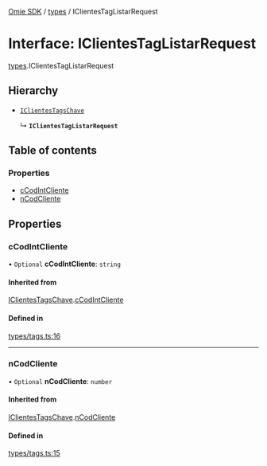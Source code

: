 [Omie SDK](../README.md) / [types](../modules/types.md) / IClientesTagListarRequest

# Interface: IClientesTagListarRequest

[types](../modules/types.md).IClientesTagListarRequest

## Hierarchy

- [`IClientesTagsChave`](types.IClientesTagsChave.md)

  ↳ **`IClientesTagListarRequest`**

## Table of contents

### Properties

- [cCodIntCliente](types.IClientesTagListarRequest.md#ccodintcliente)
- [nCodCliente](types.IClientesTagListarRequest.md#ncodcliente)

## Properties

### cCodIntCliente

• `Optional` **cCodIntCliente**: `string`

#### Inherited from

[IClientesTagsChave](types.IClientesTagsChave.md).[cCodIntCliente](types.IClientesTagsChave.md#ccodintcliente)

#### Defined in

[types/tags.ts:16](https://github.com/lucas-bogos/omie-sdk/blob/96c014c/src/types/tags.ts#L16)

___

### nCodCliente

• `Optional` **nCodCliente**: `number`

#### Inherited from

[IClientesTagsChave](types.IClientesTagsChave.md).[nCodCliente](types.IClientesTagsChave.md#ncodcliente)

#### Defined in

[types/tags.ts:15](https://github.com/lucas-bogos/omie-sdk/blob/96c014c/src/types/tags.ts#L15)
